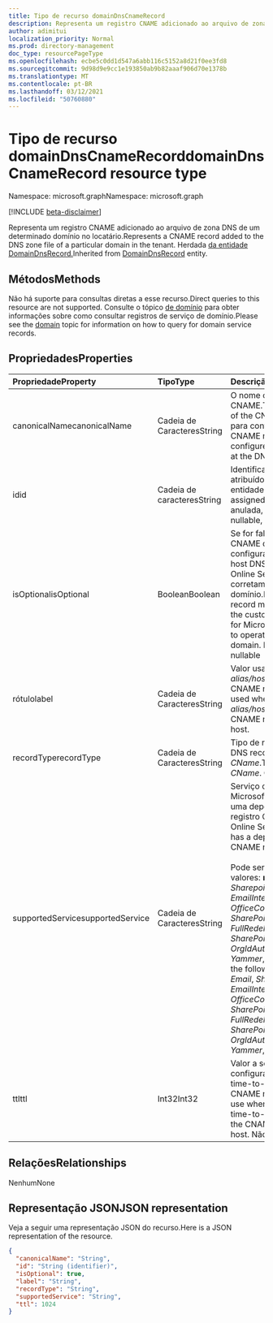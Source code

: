 ```yaml
---
title: Tipo de recurso domainDnsCnameRecord
description: Representa um registro CNAME adicionado ao arquivo de zona DNS de um determinado domínio no locatário.
author: adimitui
localization_priority: Normal
ms.prod: directory-management
doc_type: resourcePageType
ms.openlocfilehash: ecbe5c0dd1d547a6abb116c5152a8d21f0ee3fd8
ms.sourcegitcommit: 9d98d9e9cc1e193850ab9b82aaaf906d70e1378b
ms.translationtype: MT
ms.contentlocale: pt-BR
ms.lasthandoff: 03/12/2021
ms.locfileid: "50760880"
---
```

# <a name="domaindnscnamerecord-resource-type"></a><span data-ttu-id="3c0e3-103">Tipo de recurso domainDnsCnameRecord</span><span class="sxs-lookup"><span data-stu-id="3c0e3-103">domainDnsCnameRecord resource type</span></span>

<span data-ttu-id="3c0e3-104">Namespace: microsoft.graph</span><span class="sxs-lookup"><span data-stu-id="3c0e3-104">Namespace: microsoft.graph</span></span>

[!INCLUDE [beta-disclaimer](../../includes/beta-disclaimer.md)]

<span data-ttu-id="3c0e3-105">Representa um registro CNAME adicionado ao arquivo de zona DNS de um determinado domínio no locatário.</span><span class="sxs-lookup"><span data-stu-id="3c0e3-105">Represents a CNAME record added to the DNS zone file of a particular domain in the tenant.</span></span> <span data-ttu-id="3c0e3-106">Herdada [da entidade DomainDnsRecord.](domaindnsrecord.md)</span><span class="sxs-lookup"><span data-stu-id="3c0e3-106">Inherited from [DomainDnsRecord](domaindnsrecord.md) entity.</span></span>


## <a name="methods"></a><span data-ttu-id="3c0e3-107">Métodos</span><span class="sxs-lookup"><span data-stu-id="3c0e3-107">Methods</span></span>
<span data-ttu-id="3c0e3-108">Não há suporte para consultas diretas a esse recurso.</span><span class="sxs-lookup"><span data-stu-id="3c0e3-108">Direct queries to this resource are not supported.</span></span> <span data-ttu-id="3c0e3-109">Consulte o tópico [de domínio](domain.md) para obter informações sobre como consultar registros de serviço de domínio.</span><span class="sxs-lookup"><span data-stu-id="3c0e3-109">Please see the [domain](domain.md) topic for information on how to query for domain service records.</span></span>

## <a name="properties"></a><span data-ttu-id="3c0e3-110">Propriedades</span><span class="sxs-lookup"><span data-stu-id="3c0e3-110">Properties</span></span>
| <span data-ttu-id="3c0e3-111">Propriedade</span><span class="sxs-lookup"><span data-stu-id="3c0e3-111">Property</span></span>     | <span data-ttu-id="3c0e3-112">Tipo</span><span class="sxs-lookup"><span data-stu-id="3c0e3-112">Type</span></span>   |<span data-ttu-id="3c0e3-113">Descrição</span><span class="sxs-lookup"><span data-stu-id="3c0e3-113">Description</span></span>|
|:---------------|:--------|:----------|
|<span data-ttu-id="3c0e3-114">canonicalName</span><span class="sxs-lookup"><span data-stu-id="3c0e3-114">canonicalName</span></span>|<span data-ttu-id="3c0e3-115">Cadeia de Caracteres</span><span class="sxs-lookup"><span data-stu-id="3c0e3-115">String</span></span>| <span data-ttu-id="3c0e3-116">O nome canônico do registro CNAME.</span><span class="sxs-lookup"><span data-stu-id="3c0e3-116">The canonical name of the CNAME record.</span></span> <span data-ttu-id="3c0e3-117">Usado para configurar o registro CNAME no host DNS.</span><span class="sxs-lookup"><span data-stu-id="3c0e3-117">Used to configure the CNAME record at the DNS host.</span></span> |
|<span data-ttu-id="3c0e3-118">id</span><span class="sxs-lookup"><span data-stu-id="3c0e3-118">id</span></span>|<span data-ttu-id="3c0e3-119">Cadeia de caracteres</span><span class="sxs-lookup"><span data-stu-id="3c0e3-119">String</span></span>| <span data-ttu-id="3c0e3-120">Identificador exclusivo atribuído a essa entidade.</span><span class="sxs-lookup"><span data-stu-id="3c0e3-120">Unique identifier assigned to this entity.</span></span> <span data-ttu-id="3c0e3-121">Não anulada, somente leitura</span><span class="sxs-lookup"><span data-stu-id="3c0e3-121">Not nullable, Read-only</span></span>|
|<span data-ttu-id="3c0e3-122">isOptional</span><span class="sxs-lookup"><span data-stu-id="3c0e3-122">isOptional</span></span>|<span data-ttu-id="3c0e3-123">Boolean</span><span class="sxs-lookup"><span data-stu-id="3c0e3-123">Boolean</span></span>| <span data-ttu-id="3c0e3-124">Se for falso, o registro CNAME deverá ser configurado pelo cliente no host DNS para que Microsoft Online Services funcione corretamente com o domínio.</span><span class="sxs-lookup"><span data-stu-id="3c0e3-124">If false, the CNAME record must be configured by the customer at the DNS host for Microsoft Online Services to operate correctly with the domain.</span></span> <span data-ttu-id="3c0e3-125">Não anulada</span><span class="sxs-lookup"><span data-stu-id="3c0e3-125">Not nullable</span></span> |
|<span data-ttu-id="3c0e3-126">rótulo</span><span class="sxs-lookup"><span data-stu-id="3c0e3-126">label</span></span>|<span data-ttu-id="3c0e3-127">Cadeia de Caracteres</span><span class="sxs-lookup"><span data-stu-id="3c0e3-127">String</span></span>| <span data-ttu-id="3c0e3-128">Valor usado ao configurar *o alias/host/nome* do registro CNAME no host DNS.</span><span class="sxs-lookup"><span data-stu-id="3c0e3-128">Value used when configuring the *alias/host/name* of the CNAME record at the DNS host.</span></span> |
|<span data-ttu-id="3c0e3-129">recordType</span><span class="sxs-lookup"><span data-stu-id="3c0e3-129">recordType</span></span>|<span data-ttu-id="3c0e3-130">Cadeia de Caracteres</span><span class="sxs-lookup"><span data-stu-id="3c0e3-130">String</span></span>| <span data-ttu-id="3c0e3-131">Tipo de registro DNS.</span><span class="sxs-lookup"><span data-stu-id="3c0e3-131">Type of DNS record.</span></span> <span data-ttu-id="3c0e3-132">O valor é sempre *CName*.</span><span class="sxs-lookup"><span data-stu-id="3c0e3-132">The value is always *CName*.</span></span> <span data-ttu-id="3c0e3-133">Chave</span><span class="sxs-lookup"><span data-stu-id="3c0e3-133">Key</span></span>|
|<span data-ttu-id="3c0e3-134">supportedService</span><span class="sxs-lookup"><span data-stu-id="3c0e3-134">supportedService</span></span>|<span data-ttu-id="3c0e3-135">Cadeia de Caracteres</span><span class="sxs-lookup"><span data-stu-id="3c0e3-135">String</span></span>| <span data-ttu-id="3c0e3-136">Serviço ou recurso do Microsoft Online que tem uma dependência nesse registro CNAME.</span><span class="sxs-lookup"><span data-stu-id="3c0e3-136">Microsoft Online Service or feature that has a dependency on this CNAME record.</span></span></br></br><span data-ttu-id="3c0e3-137">Pode ser um dos seguintes valores: **null**, *Email*, *Sharepoint*, *EmailInternalRelayOnly*, *OfficeCommunicationsOnline*, *SharePointDefaultDomain*, *FullRedelegation*, *SharePointPublic*, *OrgIdAuthentication*, *Yammer*, *Intune*</span><span class="sxs-lookup"><span data-stu-id="3c0e3-137">Can be one of the following values: **null**, *Email*, *Sharepoint*, *EmailInternalRelayOnly*, *OfficeCommunicationsOnline*, *SharePointDefaultDomain*, *FullRedelegation*, *SharePointPublic*, *OrgIdAuthentication*, *Yammer*, *Intune*</span></span>|
|<span data-ttu-id="3c0e3-138">ttl</span><span class="sxs-lookup"><span data-stu-id="3c0e3-138">ttl</span></span>|<span data-ttu-id="3c0e3-139">Int32</span><span class="sxs-lookup"><span data-stu-id="3c0e3-139">Int32</span></span>| <span data-ttu-id="3c0e3-140">Valor a ser usado ao configurar a propriedade time-to-live (ttl) do registro CNAME no host DNS.</span><span class="sxs-lookup"><span data-stu-id="3c0e3-140">Value to use when configuring the time-to-live (ttl) property of the CNAME record at the DNS host.</span></span> <span data-ttu-id="3c0e3-141">Não anulada</span><span class="sxs-lookup"><span data-stu-id="3c0e3-141">Not nullable</span></span> |

## <a name="relationships"></a><span data-ttu-id="3c0e3-142">Relações</span><span class="sxs-lookup"><span data-stu-id="3c0e3-142">Relationships</span></span>
<span data-ttu-id="3c0e3-143">Nenhum</span><span class="sxs-lookup"><span data-stu-id="3c0e3-143">None</span></span>


## <a name="json-representation"></a><span data-ttu-id="3c0e3-144">Representação JSON</span><span class="sxs-lookup"><span data-stu-id="3c0e3-144">JSON representation</span></span>
<span data-ttu-id="3c0e3-145">Veja a seguir uma representação JSON do recurso.</span><span class="sxs-lookup"><span data-stu-id="3c0e3-145">Here is a JSON representation of the resource.</span></span>

<!-- {
  "blockType": "resource",
  "optionalProperties": [

  ],
  "@odata.type": "microsoft.graph.domainDnsCnameRecord"
}-->

```json
{
  "canonicalName": "String",
  "id": "String (identifier)",
  "isOptional": true,
  "label": "String",
  "recordType": "String",
  "supportedService": "String",
  "ttl": 1024
}

```

<!-- uuid: 8fcb5dbc-d5aa-4681-8e31-b001d5168d79
2015-10-25 14:57:30 UTC -->
<!--
{
  "type": "#page.annotation",
  "description": "domainDnsCnameRecord resource",
  "keywords": "",
  "section": "documentation",
  "tocPath": "",
  "suppressions": []
}
-->


